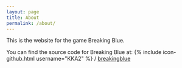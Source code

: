 ```yaml
---
layout: page
title: About
permalink: /about/
---
```


This is the website for the game Breaking Blue.

You can find the source code for Breaking Blue at:
{% include icon-github.html username="KKA2" %} /
[breakingblue](https://github.com/KKA2/breakingblue)
